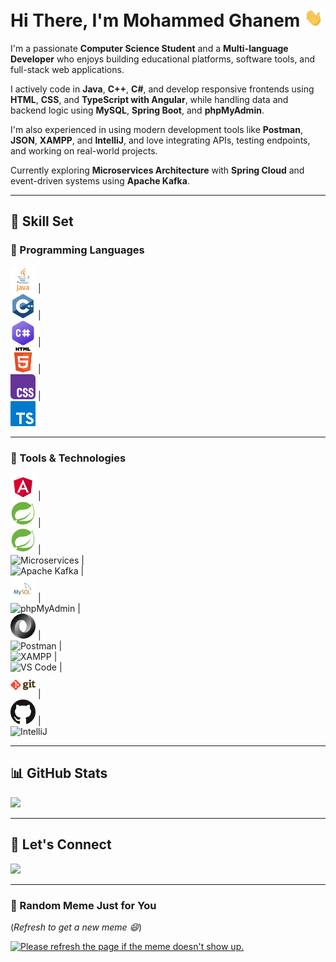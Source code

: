 <h1>Hi There, I'm Mohammed Ghanem <img src="https://raw.githubusercontent.com/ABSphreak/ABSphreak/master/gifs/Hi.gif" width="30px"></h1>  
I'm a passionate <strong>Computer Science Student</strong> and a <strong>Multi-language Developer</strong> who enjoys building educational platforms, software tools, and full-stack web applications.  

I actively code in <strong>Java</strong>, <strong>C++</strong>, <strong>C#</strong>, and develop responsive frontends using <strong>HTML</strong>, <strong>CSS</strong>, and <strong>TypeScript with Angular</strong>, while handling data and backend logic using <strong>MySQL</strong>, <strong>Spring Boot</strong>, and <strong>phpMyAdmin</strong>.  

I'm also experienced in using modern development tools like <strong>Postman</strong>, <strong>JSON</strong>, <strong>XAMPP</strong>, and <strong>IntelliJ</strong>, and love integrating APIs, testing endpoints, and working on real-world projects.  

Currently exploring <strong>Microservices Architecture</strong> with <strong>Spring Cloud</strong> and event-driven systems using <strong>Apache Kafka</strong>.  

---

## 💪 Skill Set  

### 🧠 Programming Languages  
<img title="Java" alt="Java" width="40px" src="https://raw.githubusercontent.com/github/explore/master/topics/java/java.png" /> |  
<img title="C++" alt="C++" width="40px" src="https://raw.githubusercontent.com/github/explore/master/topics/cpp/cpp.png" /> |  
<img title="C#" alt="C#" width="40px" src="https://raw.githubusercontent.com/github/explore/master/topics/csharp/csharp.png" /> |  
<img title="HTML5" alt="HTML" width="40px" src="https://raw.githubusercontent.com/github/explore/master/topics/html/html.png" /> |  
<img title="CSS3" alt="CSS" width="40px" src="https://raw.githubusercontent.com/github/explore/master/topics/css/css.png" /> |  
<img title="TypeScript" alt="TypeScript" width="40px" src="https://raw.githubusercontent.com/github/explore/master/topics/typescript/typescript.png" />  

---

### 🧰 Tools & Technologies  
<img title="Angular" alt="Angular" width="40px" src="https://raw.githubusercontent.com/github/explore/master/topics/angular/angular.png" /> |  
<img title="Spring Boot" alt="Spring Boot" width="40px" src="https://raw.githubusercontent.com/github/explore/master/topics/spring-boot/spring-boot.png" /> |  
<img title="Spring Cloud" alt="Spring Cloud" width="40px" src="https://raw.githubusercontent.com/github/explore/master/topics/spring/spring.png" /> |  
<img title="Microservices" alt="Microservices" width="40px" src="https://cdn-icons-png.flaticon.com/512/3061/3061282.png" /> |  
<img title="Apache Kafka" alt="Apache Kafka" width="40px" src="https://raw.githubusercontent.com/github/explore/master/topics/apache-kafka/apache-kafka.png" /> |  
<img title="MySQL" alt="MySQL" width="40px" src="https://raw.githubusercontent.com/github/explore/master/topics/mysql/mysql.png" /> |  
<img title="phpMyAdmin" alt="phpMyAdmin" width="40px" src="https://i.imgur.com/Hw7sYz6.png" /> |  
<img title="JSON" alt="JSON" width="40px" src="https://raw.githubusercontent.com/github/explore/master/topics/json/json.png" /> |  
<img title="Postman" alt="Postman" width="40px" src="https://www.vectorlogo.zone/logos/getpostman/getpostman-icon.svg" /> |  
<img title="XAMPP" alt="XAMPP" width="40px" src="https://www.apachefriends.org/images/xampp-logo-ac950edf.svg" /> |  
<img title="VS Code" alt="VS Code" width="40px" src="https://img.icons8.com/fluent/48/000000/visual-studio-code-2019.png" /> |  
<img title="Git" alt="Git" width="40px" src="https://raw.githubusercontent.com/github/explore/master/topics/git/git.png" /> |  
<img title="GitHub" alt="GitHub" width="40px" src="https://raw.githubusercontent.com/github/explore/master/topics/github/github.png" /> |  
<img title="IntelliJ IDEA" alt="IntelliJ" width="40px" src="https://resources.jetbrains.com/storage/products/company/brand/logos/IntelliJ_IDEA_icon.png" />  

---

## 📊 GitHub Stats  
<img src="https://github-readme-stats.vercel.app/api?username=mohammedghanem&show_icons=true&theme=tokyonight&include_all_commits=true" />  

---

## 🤝 Let's Connect  
<a href="https://www.linkedin.com/in/mohammed-ghanem/"><img src="https://cdn2.iconfinder.com/data/icons/social-media-2285/512/1_Linkedin_unofficial_colored_svg-128.png" width="40"></a>  

---

### 🎉 Random Meme Just for You  
(*Refresh to get a new meme 😄*)  

<a href="https://github.com/techytushar/random-memer"><img src="https://web-production-4cea.up.railway.app/" title="Meme" alt="Please refresh the page if the meme doesn't show up." height="400"></a>  
